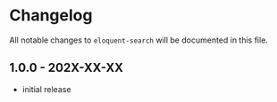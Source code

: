 # Changelog

All notable changes to `eloquent-search` will be documented in this file.

## 1.0.0 - 202X-XX-XX

- initial release
